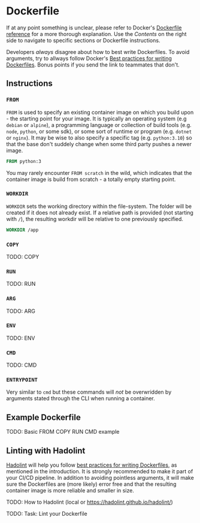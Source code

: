 # Dockerfile

If at any point something is unclear, please refer to Docker's [Dockerfile
reference](https://docs.docker.com/engine/reference/builder/) for a more thorough
explanation. Use the _Contents_ on the right side to navigate to specific
sections or Dockerfile instructions.

Developers _always_ disagree about how to best write Dockerfiles. To avoid
arguments, try to allways follow Docker's [Best practices for writing
Dockerfiles](https://docs.docker.com/develop/develop-images/dockerfile_best-practices/).
Bonus points if you send the link to teammates that don't.

## Instructions

### `FROM`

`FROM` is used to specify an existing container image on which you build upon -
the starting point for your image. It is typically an operating system (e.g
`debian` or `alpine`), a programming language or collection of build tools (e.g.
`node`, `python`, or some sdk), or some sort of runtime or program (e.g.
`dotnet` or `nginx`). It may be wise to also specify a specific tag (e.g.
`python:3.10`) so that the base don't suddely change when some third party
pushes a newer image.

```Dockerfile
FROM python:3
```

You may rarely encounter `FROM scratch` in the wild, which indicates that the
container image is build from scratch - a totally empty starting point.

### `WORKDIR`

`WORKDIR` sets the working directory within the file-system. The folder will be
created if it does not already exist. If a relative path is provided (not
starting with `/`), the resulting workdir will be relative to one previously
specified.

```Dockerfile
WORKDIR /app
```

### `COPY`

TODO: COPY

### `RUN`

TODO: RUN

### `ARG`

TODO: ARG

### `ENV`

TODO: ENV

### `CMD`

TODO: CMD

### `ENTRYPOINT`
Very similar to `cmd` but these commands will _not_ be overwridden by arguments stated through the CLI when running a container.

## Example Dockerfile

TODO: Basic FROM COPY RUN CMD example

## Linting with Hadolint

[Hadolint](https://github.com/hadolint/hadolint) will help you follow [best
practices for writing
Dockerfiles](https://docs.docker.com/develop/develop-images/dockerfile_best-practices/),
as mentioned in the introduction. It is strongly recommended to make it part of
your CI/CD pipeline. In addition to avoiding pointless arguments, it will make
sure the Dockerfiles are (more likely) error free and that the resulting
container image is more reliable and smaller in size.

TODO: How to Hadolint (local or https://hadolint.github.io/hadolint/)

TODO: Task: Lint your Dockerfile
